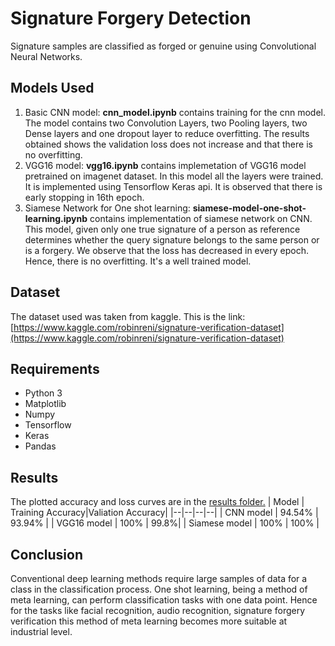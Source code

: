 ﻿# Signature Forgery Detection
Signature samples are classified as forged or genuine using Convolutional Neural Networks.

## [](https://github.com/nymika/Signature-Forgery-Detection#models-used)Models Used

1.  Basic CNN model:  **cnn_model.ipynb**  contains training for the cnn model. The model contains two Convolution Layers, two Pooling layers, two Dense layers and one dropout layer to reduce overfitting. The results obtained shows the validation loss does not increase and that there is no overfitting.
2.  VGG16 model:  **vgg16.ipynb**  contains implemetation of VGG16 model pretrained on imagenet dataset. In this model all the layers were trained. It is implemented using Tensorflow Keras api. It is observed that there is early stopping in 16th epoch.
3. Siamese Network for One shot learning:  **siamese-model-one-shot-learning.ipynb** contains implementation of siamese network on CNN. This model, given only one true signature of a person as reference determines whether the query signature belongs to the same person or is a forgery. We observe that the loss has decreased in every epoch. Hence, there is no overfitting. It's a well trained model. 

## [](https://github.com/nymika/Signature-Forgery-Detection#dataset)Dataset

The dataset used was taken from kaggle. This is the link:  [https://www.kaggle.com/robinreni/signature-verification-dataset](https://www.kaggle.com/robinreni/signature-verification-dataset)

## [](https://github.com/nymika/Signature-Forgery-Detection#requirenments)Requirements

-   Python 3
-   Matplotlib
-   Numpy
-   Tensorflow
-   Keras
-   Pandas

## [](https://github.com/nymika/Signature-Forgery-Detection#results)Results
The plotted accuracy and loss curves are in the [results folder.](https://github.com/nymika/Signature-Forgery-Detection/tree/main/results)
| Model | Training Accuracy|Valiation Accuracy|
|--|--|--|--|
| CNN model  | 94.54% | 93.94% |
| VGG16 model  | 100% | 99.8%|
| Siamese model  | 100% | 100% |

## [](https://github.com/nymika/Signature-Forgery-Detection#conclusion) Conclusion
Conventional deep learning methods require large samples of data for a class in the classification process. One shot learning, being a method of meta learning, can perform classification tasks with one data point. Hence for the tasks like facial recognition, audio recognition, signature forgery verification this method of meta learning becomes more suitable at industrial level.




